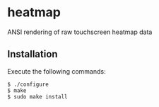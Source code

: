 heatmap
=======

ANSI rendering of raw touchscreen heatmap data

Installation
------------

Execute the following commands:

    $ ./configure
    $ make
    $ sudo make install

